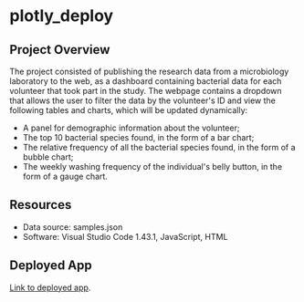 # plotly_deploy

## Project Overview
The project consisted of publishing the research data from a microbiology laboratory to the web, as a dashboard containing bacterial data for each volunteer that took part in the study. The webpage contains a dropdown that allows the user to filter the data by the volunteer's ID and view the following tables and charts, which will be updated dynamically:

- A panel for demographic information about the volunteer;
- The top 10 bacterial species found, in the form of a bar chart;
- The relative frequency of all the bacterial species found, in the form of a bubble chart;
- The weekly washing frequency of the individual's belly button, in the form of a gauge chart.

## Resources
- Data source: samples.json
- Software: Visual Studio Code 1.43.1, JavaScript, HTML

## Deployed App
[Link to deployed app](https://alineschneider.github.io/plotly_deploy/).